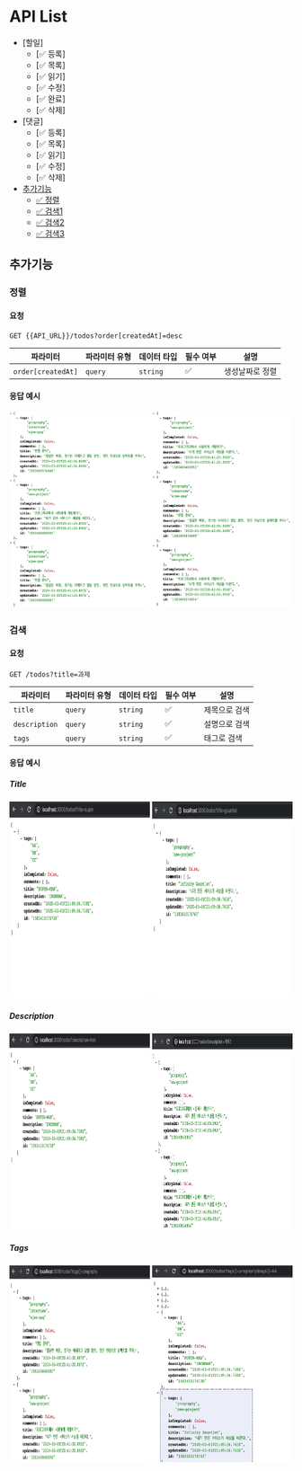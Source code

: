 # API List

- [할일]
  - [✅ 등록]
  - [✅ 목록]
  - [✅ 읽기]
  - [✅ 수정]
  - [✅ 완료]
  - [✅ 삭제]
- [댓글]
  - [✅ 등록]
  - [✅ 목록]
  - [✅ 읽기]
  - [✅ 수정]
  - [✅ 삭제]
- [추가기능](##추가기능)
  - [✅ 정렬](###정렬)
  - [✅ 검색1](###검색)
  - [✅ 검색2](###검색)
  - [✅ 검색3](###검색)

## 추가기능

### 정렬

#### 요청
```
GET {{API_URL}}/todos?order[createdAt]=desc
```
| 파라미터               | 파라미터 유형 | 데이터 타입   | 필수 여부 | 설명       |
| ------------------ | ------- | -------- | ----- | -------- |
| `order[createdAt]` | `query` | `string` | ✅     | 생성날짜로 정렬 |

#### 응답 예시
<div style="display:flex margin-right:10px">
  <img src="./desc.png" width="250" height="350">
  <img src="./asc.png" width="250" height="350">
</div>

### 검색

#### 요청
```
GET /todos?title=과제
```
| 파라미터          | 파라미터 유형 | 데이터 타입   | 필수 여부 | 설명      |
| ------------- | ------- | -------- | ----- | ------- |
| `title`       | `query` | `string` | ✅     | 제목으로 검색 |
| `description` | `query` | `string` | ✅     | 설명으로 검색 |
| `tags`        | `query` | `string` | ✅     | 태그로 검색  |

#### 응답 예시
<div>
  <h5>Title</h5>
  <div style="display:flex margin-right:10px">
    <img src="./title1.png" width="250" height="350">
    <img src="./title2.png" width="250" height="350">
  </div>
  <h5>Description</h5>
  <div style="display:flex margin-right:10px">
    <img src="./description1.png" width="250" height="350">
    <img src="./description2.png" width="250" height="350">
  </div>
  <h5>Tags</h5>
  <div style="display:flex margin-right:10px">
    <img src="./tags1.png" width="250" height="350">
    <img src="./tags2.png" width="250" height="350">
  </div>
</div>